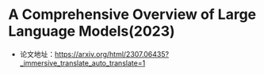 # A Comprehensive Overview of Large Language Models(2023)
- 论文地址：https://arxiv.org/html/2307.06435?_immersive_translate_auto_translate=1
